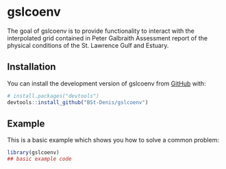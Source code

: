 
# gslcoenv

<!-- badges: start -->
<!-- badges: end -->

The goal of gslcoenv is to provide functionality to interact with the interpolated 
grid contained in Peter Galbraith Assessment report of the physical conditions of the St. Lawrence Gulf and Estuary.

## Installation

You can install the development version of gslcoenv from [GitHub](https://github.com/) with:

``` r
# install.packages("devtools")
devtools::install_github("BSt-Denis/gslcoenv")
```

## Example

This is a basic example which shows you how to solve a common problem:

``` r
library(gslcoenv)
## basic example code
```


